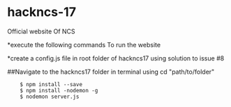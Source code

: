 # hackncs-17
Official website Of NCS

*execute the following commands To run the website

*create a config.js file in root folder of hackncs17 using solution to issue #8


##Navigate to the hackncs17 folder in terminal using cd "path/to/folder"
```
    $ npm install --save
    $ npm install -nodemon -g
    $ nodemon server.js
```
